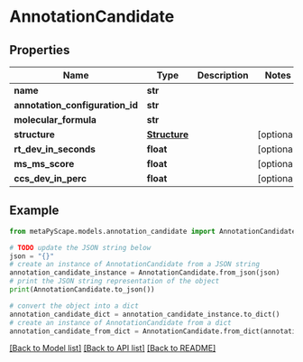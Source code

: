 # AnnotationCandidate


## Properties

Name | Type | Description | Notes
------------ | ------------- | ------------- | -------------
**name** | **str** |  | 
**annotation_configuration_id** | **str** |  | 
**molecular_formula** | **str** |  | 
**structure** | [**Structure**](Structure.md) |  | [optional] 
**rt_dev_in_seconds** | **float** |  | [optional] 
**ms_ms_score** | **float** |  | [optional] 
**ccs_dev_in_perc** | **float** |  | [optional] 

## Example

```python
from metaPyScape.models.annotation_candidate import AnnotationCandidate

# TODO update the JSON string below
json = "{}"
# create an instance of AnnotationCandidate from a JSON string
annotation_candidate_instance = AnnotationCandidate.from_json(json)
# print the JSON string representation of the object
print(AnnotationCandidate.to_json())

# convert the object into a dict
annotation_candidate_dict = annotation_candidate_instance.to_dict()
# create an instance of AnnotationCandidate from a dict
annotation_candidate_from_dict = AnnotationCandidate.from_dict(annotation_candidate_dict)
```
[[Back to Model list]](../README.md#documentation-for-models) [[Back to API list]](../README.md#documentation-for-api-endpoints) [[Back to README]](../README.md)


